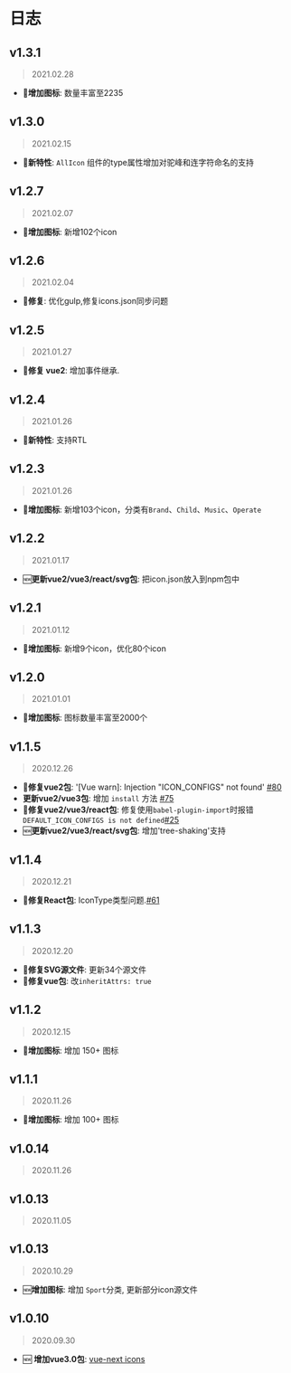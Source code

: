 # 日志
## v1.3.1
> 2021.02.28
- 🦋**增加图标**: 数量丰富至2235

## v1.3.0
> 2021.02.15
- 🦋**新特性**: `AllIcon` 组件的type属性增加对驼峰和连字符命名的支持

## v1.2.7
> 2021.02.07
- 🦋**增加图标**: 新增102个icon

## v1.2.6
> 2021.02.04
- 🐞**修复**: 优化gulp,修复icons.json同步问题

## v1.2.5
> 2021.01.27
- 🦋**修复 vue2**: 增加事件继承.

## v1.2.4
> 2021.01.26
- 🦋**新特性**: 支持RTL

## v1.2.3
> 2021.01.26
- 🦋**增加图标**: 新增103个icon，分类有`Brand`、`Child`、`Music`、`Operate`

## v1.2.2
> 2021.01.17
- 🆕**更新vue2/vue3/react/svg包**: 把icon.json放入到npm包中

## v1.2.1
> 2021.01.12
- 🦋**增加图标**: 新增9个icon，优化80个icon

## v1.2.0
> 2021.01.01
- 🦋**增加图标**: 图标数量丰富至2000个

## v1.1.5
> 2020.12.26
- 🐞**修复vue2包**: '[Vue warn]: Injection "ICON_CONFIGS" not found' [#80](https://github.com/bytedance/IconPark/issues/80)
- **更新vue2/vue3包**: 增加 `install` 方法 [#75](https://github.com/bytedance/IconPark/issues/75)
- 🐞**修复vue2/vue3/react包**: 修复使用`babel-plugin-import`时报错`DEFAULT_ICON_CONFIGS is not defined`[#25](https://github.com/bytedance/IconPark/issues/25)
- 🆕**更新vue2/vue3/react/svg包**: 增加'tree-shaking'支持

## v1.1.4
> 2020.12.21
- 🐞**修复React包**: IconType类型问题.[#61](https://github.com/bytedance/IconPark/issues/61)

## v1.1.3
> 2020.12.20
- 🐞**修复SVG源文件**: 更新34个源文件
- 🐞**修复vue包**: 改`inheritAttrs: true`

## v1.1.2
> 2020.12.15
- 🦋**增加图标**: 增加 150+ 图标

## v1.1.1
> 2020.11.26
- 🦋**增加图标**: 增加 100+ 图标


## v1.0.14
> 2020.11.26 

## v1.0.13
> 2020.11.05

## v1.0.13
> 2020.10.29
- 🆕**增加图标**: 增加 `Sport`分类, 更新部分icon源文件

## v1.0.10
> 2020.09.30
-  🆕 **增加vue3.0包**: [vue-next icons](https://github.com/bytedance/IconPark/tree/master/packages/vue-next)
